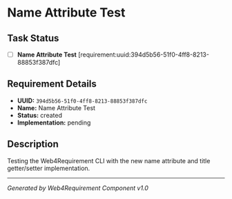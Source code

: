 # Name Attribute Test

## Task Status
- [ ] **Name Attribute Test** [requirement:uuid:394d5b56-51f0-4ff8-8213-88853f387dfc]

## Requirement Details

- **UUID:** `394d5b56-51f0-4ff8-8213-88853f387dfc`
- **Name:** Name Attribute Test
- **Status:** created
- **Implementation:** pending

## Description

Testing the Web4Requirement CLI with the new name attribute and title getter/setter implementation.

---

*Generated by Web4Requirement Component v1.0*